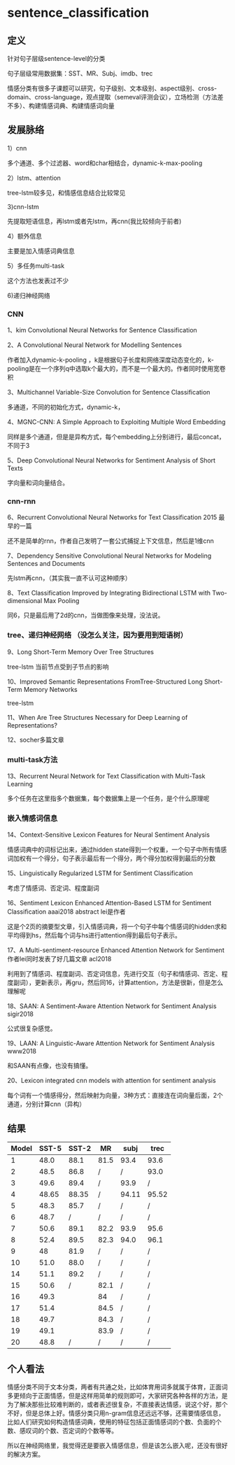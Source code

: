 # sentence_classification

## 定义
针对句子层级sentence-level的分类

句子层级常用数据集：SST、MR、Subj、imdb、trec

情感分类有很多子课题可以研究，句子级别、文本级别、aspect级别、cross-domain、cross-language，观点提取（semeval评测会议），立场检测（方法差不多）、构建情感词典、构建情感词向量

## 发展脉络

1）cnn

多个通道、多个过滤器、word和char相结合，dynamic-k-max-pooling

2）lstm、attention

tree-lstm较多见，和情感信息结合比较常见

3)cnn-lstm

先提取短语信息，再lstm或者先lstm，再cnn(我比较倾向于前者)

4）额外信息

主要是加入情感词典信息

5）多任务multi-task

这个方法也发表过不少

6)递归神经网络

### CNN

1、kim  Convolutional Neural Networks for Sentence Classification

2、A Convolutional Neural Network for Modelling Sentences

作者加入dynamic-k-pooling ，k是根据句子长度和网络深度动态变化的，k-pooling是在一个序列q中选取k个最大的，而不是一个最大的。作者同时使用宽卷积

3、Multichannel Variable-Size Convolution for Sentence Classification

多通道，不同的初始化方式，dynamic-k，

4、MGNC-CNN: A Simple Approach to Exploiting Multiple Word Embedding

同样是多个通道，但是是异构方式，每个embedding上分别进行，最后concat，不同于3

5、Deep Convolutional Neural Networks for Sentiment Analysis of Short Texts

字向量和词向量结合。

### cnn-rnn

6、Recurrent Convolutional Neural Networks for Text Classification   2015  最早的一篇

还不是简单的rnn，作者自己发明了一套公式捕捉上下文信息，然后是1维cnn

7、Dependency Sensitive Convolutional Neural Networks for Modeling Sentences and Documents

先lstm再cnn，（其实我一直不认可这种顺序）

8、Text Classification Improved by Integrating Bidirectional LSTM with Two-dimensional Max Pooling

同6，只是最后用了2d的cnn，当做图像来处理，没法说。

### tree、递归神经网络  （没怎么关注，因为要用到短语树）

9、Long Short-Term Memory Over Tree Structures

tree-lstm  当前节点受到子节点的影响

10、Improved Semantic Representations FromTree-Structured Long Short-Term Memory Networks

tree-lstm

11、When Are Tree Structures Necessary for Deep Learning of Representations?

12、socher多篇文章

### multi-task方法

13、Recurrent Neural Network for Text Classification with Multi-Task Learning

多个任务在这里指多个数据集，每个数据集上是一个任务，是个什么原理呢

### 嵌入情感词信息

14、Context-Sensitive Lexicon Features for Neural Sentiment Analysis

情感词典中的词标记出来，通过hidden state得到一个权重，一个句子中所有情感词加权有一个得分，句子表示最后有一个得分，两个得分加权得到最后的分数

15、Linguistically Regularized LSTM for Sentiment Classification

考虑了情感词、否定词、程度副词

16、Sentiment Lexicon Enhanced Attention-Based LSTM for Sentiment Classification  aaai2018 abstract  lei是作者

这是个2页的摘要型文章，引入情感词典，将一个句子中每个情感词的hidden求和平均得到hs，然后每个词与hs进行attention得到最后句子表示。

17、A Multi-sentiment-resource Enhanced Attention Network for Sentiment  作者lei同时发表了好几篇文章    acl2018

利用到了情感词、程度副词、否定词信息，先进行交互（句子和情感词、否定、程度副词），更新表示，再gru，然后同16，计算attention，方法是很新，但是怎么理解呢

18、SAAN: A Sentiment-Aware Attention Network for Sentiment Analysis     sigir2018

公式很复杂感觉。

19、LAAN: A Linguistic-Aware Attention Network for Sentiment Analysis      www2018

和SAAN有点像，也没有搞懂。

20、Lexicon integrated cnn models with attention for sentiment analysis

每个词有一个情感得分，然后映射为向量，3种方式：直接连在词向量后面，2个通道，分别计算cnn（异构）

## 结果

Model | SST-5  | SST-2 | MR  | subj |trec
------| -------| ------| ----| -----|----
1     |  48.0  | 88.1  | 81.5| 93.4 | 93.6 
2     |  48.5  | 86.8  | /   | /    | 93.0 
3     |  49.6  | 89.4  | /   | 93.9 | /
4     |48.65   | 88.35 | /   |94.11 | 95.52
5     |48.3    |  85.7 | /   |/     |/
6     |48.7    |  /    | /   |/     | / 
7     |50.6    | 89.1  |82.2 |93.9  | 95.6
8     |52.4    | 89.5  |82.3 |94.0  | 96.1
9     |48      | 81.9  |/    |/     | /
10    |51.0    | 88.0  | /   |/     |/
14    |51.1    | 89.2  | /   |/     |/
15    |50.6    |   /   | 82.1|/     |/
16    |49.3    |       | 84  |/     |/
17    |51.4    |       | 84.5|/     |/
18    |49.7    |       | 84.3|/     |/
19    |49.1    |       | 83.9|/     |/
20    |48.8    |/      |/    |/     |/

## 个人看法

情感分类不同于文本分类，两者有共通之处，比如体育用词多就属于体育，正面词多更倾向于正面情感，但是这样用简单的规则即可，大家研究各种各样的方法，是为了解决那些比较难判断的，或者表述很复杂，不直接表达情感，说这个好，那个不好，但是总体上好。情感分类只用n-gram信息还远远不够，还需要情感信息，比如人们研究如何构造情感词典，使用的特征包括正面情感词的个数、负面的个数、感叹词的个数、否定词的个数等等。

所以在神经网络里，我觉得还是要嵌入情感信息，但是该怎么嵌入呢，还没有很好的解决方案。

